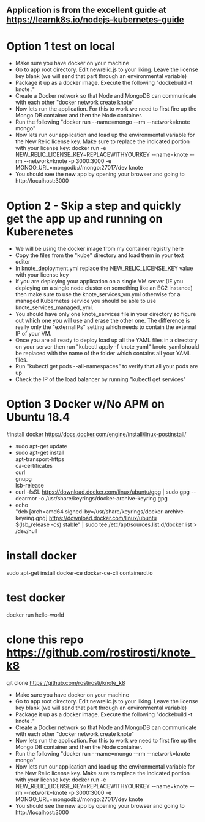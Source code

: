 ## 

## Application is from the excellent guide at https://learnk8s.io/nodejs-kubernetes-guide 

# Option 1 test on local


- Make sure you have docker on your machine
- Go to app root directory.  Edit newrelic.js to your liking.  Leave the license key blank (we will send that part through an environmental variable)
- Package it up as a docker image.  Execute the following "dockebuild -t knote ." 
- Create a Docker network so that Node and MongoDB can communicate with each other "docker network create knote"
- Now lets run the application.  For this to work we need to first fire up the Mongo DB container and then the Node container.
- Run the following "docker run --name=mongo --rm --network=knote mongo"
- Now lets run our application and load up the environmental variable for the New Relic license key.  Make sure to replace the indicated portion with your license key: docker run  -e NEW_RELIC_LICENSE_KEY=REPLACEWITHYOURKEY --name=knote --rm --network=knote -p 3000:3000 -e MONGO_URL=mongodb://mongo:27017/dev knote
- You should see the new app by opening your browser and going to http://localhost:3000

# Option 2 - Skip a step and quickly get the app up and running on Kuberenetes

- We will be using the docker image from my container registry here
- Copy the files from the "kube" directory and load them in your text editor
- In knote_deployment.yml replace the NEW_RELIC_LICENSE_KEY value with your license key
- If you are deploying your application on a single VM server (IE you deploying on a single node cluster on something like an EC2 instance) then make sure to use the knote_services_vm.yml otherwise for a managed Kubernetes service you should be able to use knote_services_managed,.yml.  
- You should have only one knote_services file in your directory so figure out which one you will use and erase the other one.  The difference is really only the "externalIPs" setting which needs to contain the external IP of your VM.   
- Once you are all ready to deploy load up all the YAML files in a directory on your server then run "kubectl apply -f knote_yaml"  knote_yaml should be replaced with the name of the folder which contains all your YAML files.  
- Run "kubectl get pods --all-namespaces" to verify that all your pods are up
- Check the IP of the load balancer by running "kubectl get services" 

# Option 3 Docker w/No APM on Ubuntu 18.4

#install docker https://docs.docker.com/engine/install/linux-postinstall/
- sudo apt-get update 
- sudo apt-get install \
    apt-transport-https \
    ca-certificates \
    curl \
    gnupg \
    lsb-release
-  curl -fsSL https://download.docker.com/linux/ubuntu/gpg | sudo gpg --dearmor -o /usr/share/keyrings/docker-archive-keyring.gpg
- echo \
  "deb [arch=amd64 signed-by=/usr/share/keyrings/docker-archive-keyring.gpg] https://download.docker.com/linux/ubuntu \
  $(lsb_release -cs) stable" | sudo tee /etc/apt/sources.list.d/docker.list > /dev/null
# install docker
  sudo apt-get install docker-ce docker-ce-cli containerd.io
# test docker  
docker run hello-world
# clone this repo https://github.com/rostirosti/knote_k8
git clone https://github.com/rostirosti/knote_k8

- Make sure you have docker on your machine
- Go to app root directory.  Edit newrelic.js to your liking.  Leave the license key blank (we will send that part through an environmental variable)
- Package it up as a docker image.  Execute the following "dockebuild -t knote ." 
- Create a Docker network so that Node and MongoDB can communicate with each other "docker network create knote"
- Now lets run the application.  For this to work we need to first fire up the Mongo DB container and then the Node container.
- Run the following "docker run --name=mongo --rm --network=knote mongo"
- Now lets run our application and load up the environmental variable for the New Relic license key.  Make sure to replace the indicated portion with your license key: docker run  -e NEW_RELIC_LICENSE_KEY=REPLACEWITHYOURKEY --name=knote --rm --network=knote -p 3000:3000 -e MONGO_URL=mongodb://mongo:27017/dev knote
- You should see the new app by opening your browser and going to http://localhost:3000

